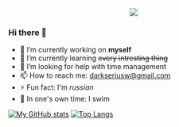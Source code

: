 <div id="header" align="center">
    <img src="https://media.giphy.com/media/1GEATImIxEXVR79Dhk/giphy.gif"/>
</div>

### Hi there 👋

- 🔭 I’m currently working on **myself**
- 🌱 I’m currently learning ~~every intresting thing~~
- 🤔 I’m looking for help with time management
- 📫 How to reach me: darkseriusw@gmail.com
- ⚡ Fun fact: I'm _russian_
- 🌊 In one's own time: I swim

[![My GitHub stats](https://github-readme-stats.vercel.app/api?username=DarkSeriusCode&show_icons=true&theme=dark)](https://github.com/anuraghazra/github-readme-stats)
[![Top Langs](https://github-readme-stats.vercel.app/api/top-langs/?username=DarkSeriusCode&theme=dark&layout=compact)](https://github.com/anuraghazra/github-readme-stats)
